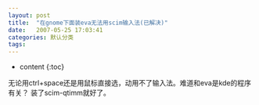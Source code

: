 ```yaml
---
layout: post
title:  "在gnome下面装eva无法用scim输入法(已解决)"
date:   2007-05-25 17:03:41
categories: 默认分类
tags:
---
```


* content
{:toc}

无论用ctrl+space还是用鼠标直接选，动用不了输入法。难道和eva是kde的程序有关？
装了scim-qtimm就好了。
        
